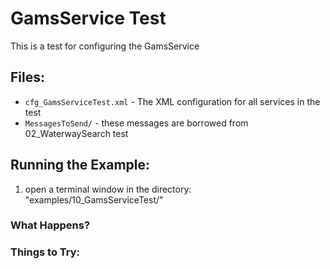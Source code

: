 # GamsService Test

This is a test for configuring the GamsService

## Files:

* `cfg_GamsServiceTest.xml` - The XML configuration for all services in the test
* `MessagesToSend/` - these messages are borrowed from 02_WaterwaySearch test


## Running the Example:
1. open a terminal window in the directory: "examples/10_GamsServiceTest/"


### What Happens?


### Things to Try:



